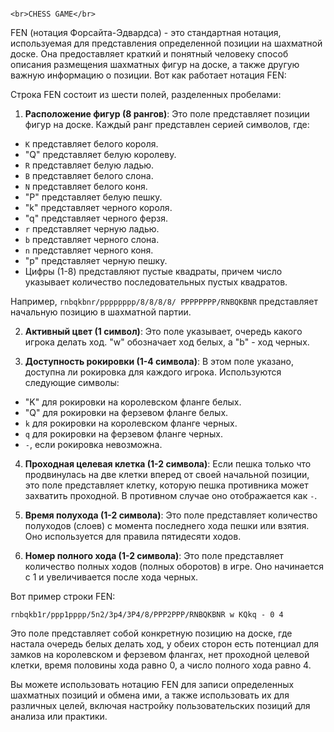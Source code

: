                                                                       <br>CHESS GAME</br>

FEN (нотация Форсайта-Эдвардса) - это стандартная нотация, используемая для представления определенной позиции на шахматной доске. Она предоставляет краткий и понятный человеку способ описания размещения шахматных фигур на доске, а также другую важную информацию о позиции. Вот как работает нотация FEN:

Строка FEN состоит из шести полей, разделенных пробелами:

1. **Расположение фигур (8 рангов)**: Это поле представляет позиции фигур на доске. Каждый ранг представлен серией символов, где:
- `K` представляет белого короля.
- "Q" представляет белую королеву.
- `R` представляет белую ладью.
- `B` представляет белого слона.
- `N` представляет белого коня.
- "P" представляет белую пешку.
- "k" представляет черного короля.
- "q" представляет черного ферзя.
- `r` представляет черную ладью.
- `b` представляет черного слона.
- `n` представляет черного коня.
- "p" представляет черную пешку.
- Цифры (1-8) представляют пустые квадраты, причем число указывает количество последовательных пустых квадратов.

Например, `rnbqkbnr/pppppppp/8/8/8/8/ PPPPPPPP/RNBQKBNR` представляет начальную позицию в шахматной партии.

2. **Активный цвет (1 символ)**: Это поле указывает, очередь какого игрока делать ход. "w" обозначает ход белых, а "b" - ход черных.

3. **Доступность рокировки (1-4 символа)**: В этом поле указано, доступна ли рокировка для каждого игрока. Используются следующие символы:
- "K" для рокировки на королевском фланге белых.
- "Q" для рокировки на ферзевом фланге белых.
- `k` для рокировки на королевском фланге черных.
- `q` для рокировки на ферзевом фланге черных.
- `-`, если рокировка невозможна.

4. **Проходная целевая клетка (1-2 символа)**: Если пешка только что продвинулась на две клетки вперед от своей начальной позиции, это поле представляет клетку, которую пешка противника может захватить проходной. В противном случае оно отображается как `-`.

5. **Время полухода (1-2 символа)**: Это поле представляет количество полуходов (слоев) с момента последнего хода пешки или взятия. Оно используется для правила пятидесяти ходов.

6. **Номер полного хода (1-2 символа)**: Это поле представляет количество полных ходов (полных оборотов) в игре. Оно начинается с 1 и увеличивается после хода черных.

Вот пример строки FEN:
```
rnbqkb1r/ppp1pppp/5n2/3p4/3P4/8/PPP2PPP/RNBQKBNR w KQkq - 0 4
```
Это поле представляет собой конкретную позицию на доске, где настала очередь белых делать ход, у обеих сторон есть потенциал для замков на королевском и ферзевом флангах, нет проходной целевой клетки, время половины хода равно 0, а число полного хода равно 4.

Вы можете использовать нотацию FEN для записи определенных шахматных позиций и обмена ими, а также использовать их для различных целей, включая настройку пользовательских позиций для анализа или практики.
